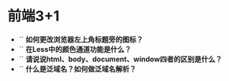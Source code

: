 # 前端3+1
- `` **如何更改浏览器左上角标题旁的图标？**
- `` **在Less中的颜色通道功能是什么？**
- `` **请说说html、body、document、window四者的区别是什么？**
- `` **什么是泛域名？如何做泛域名解析？**

